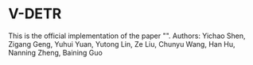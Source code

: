 # V-DETR
This is the official implementation of the paper "". 
Authors: Yichao Shen, Zigang Geng, Yuhui Yuan, Yutong Lin, Ze Liu, Chunyu Wang, Han Hu, Nanning Zheng, Baining Guo
